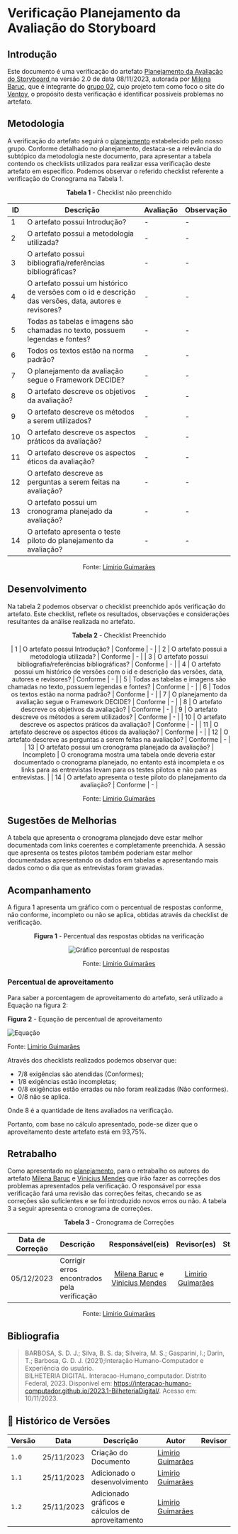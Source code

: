 # Verificação Planejamento da Avaliação do Storyboard

## Introdução

Este documento é uma verificação do artefato [Planejamento da Avaliação do Storyboard ](https://interacao-humano-computador.github.io/2023.2-Ventoy/DAD/nivel1/storyboard/planejamentoStoryboard/#historico-de-versoes) na versão 2.0 de data 08/11/2023, autorada por [Milena Baruc](https://github.com/MilenaBaruc), que é integrante do [grupo 02](https://github.com/Interacao-Humano-Computador/2023.2-Ventoy/tree/main), 
cujo projeto tem como foco o site do [Ventoy](https://www.ventoy.net/en/index.html), o propósito desta verificação é identificar possíveis problemas no artefato.

## Metodologia 

A verificação do artefato seguirá o [planejamento](https://interacao-humano-computador.github.io/2023.2-Ventoy/) estabelecido pelo nosso grupo. Conforme detalhado no planejamento, 
destaca-se a relevância do subtópico da metodologia neste documento, para apresentar a tabela contendo os checklists utilizados para realizar essa verificação deste artefato em específico. 
Podemos observar o referido checklist referente a verificação do Cronograma na Tabela 1. 

<center>

**Tabela 1** - Checklist não preenchido

| ID | Descrição                                                                                                                      | Avaliação  | Observação                                                             |
|----|--------------------------------------------------------------------------------------------------------------------------------|------------|------------------------------------------------------------------------|
| 1  | O artefato possui Introdução?                                                                                                  | -          | -                                                                      |
| 2  | O artefato possui a metodologia utilizada?                                                                    		      | -          | -                                                                      |
| 3  | O artefato possui bibliografia/referências bibliográficas?                                                                     | -          | -                                                                      |
| 4  | O artefato possui um histórico de versões com o id e descrição das versões, data, autores e revisores?                         | -          | -                                                                      |
| 5  | Todas as tabelas e imagens são chamadas no texto, possuem legendas e fontes?                                                   | -          | -                                                                      |
| 6  | Todos os textos estão na norma padrão?                                       						      | -          | -                                                                      |
| 7  | O planejamento da avaliação segue o Framework DECIDE?					   				      | -          | -                                                                      |
| 8  | O artefato descreve os objetivos da avaliação?		                                                                      | -          | -                                                                      |
| 9  | O artefato descreve os métodos a serem utilizados?		                                                              | -          | -                                                                      |
| 10  | O artefato descreve os aspectos práticos da avaliação?								              | -          | -  								    |
| 11  | O artefato descreve os aspectos éticos da avaliação?			   			                              | -          | -  								    |
| 12  | O artefato descreve as perguntas a serem feitas na avaliação?					                              | -          | -  								    |
| 13  | O artefato possui um cronograma planejado da avaliação?									      | -          | -  								    |
| 14  | O artefato apresenta o teste piloto do planejamento da avaliação?							      | -          | -  								    |


Fonte: [Limirio Guimarães](https://github.com/LimirioGuimaraes)
</center>

## Desenvolvimento 

Na tabela 2 podemos observar o checklist preenchido após verificação do artefato. Este checklist, reflete os resultados, observações e considerações resultantes da análise realizada no artefato.

<center>

**Tabela 2** - Checklist Preenchido 

| 1  | O artefato possui Introdução?                                                                                                  | Conforme   | -                                                                      |
| 2  | O artefato possui a metodologia utilizada?                                                                    		      | Conforme   | -                                                                      |
| 3  | O artefato possui bibliografia/referências bibliográficas?                                                                     | Conforme   | -                                                                      |
| 4  | O artefato possui um histórico de versões com o id e descrição das versões, data, autores e revisores?                         | Conforme   | -                                                                      |
| 5  | Todas as tabelas e imagens são chamadas no texto, possuem legendas e fontes?                                                   | Conforme   | -                                                                      |
| 6  | Todos os textos estão na norma padrão?                                       						      | Conforme   | -                                                                      |
| 7  | O planejamento da avaliação segue o Framework DECIDE?					   				      | Conforme   | -                                                                      |
| 8  | O artefato descreve os objetivos da avaliação?		                                                                      | Conforme   | -                                                                      |
| 9  | O artefato descreve os métodos a serem utilizados?		                                                              | Conforme   | -                                                                      |
| 10  | O artefato descreve os aspectos práticos da avaliação?								              | Conforme   | -  								    |
| 11  | O artefato descreve os aspectos éticos da avaliação?			   			                              | Conforme   | -  								    |
| 12  | O artefato descreve as perguntas a serem feitas na avaliação?					                              | Conforme   | -  								    |
| 13  | O artefato possui um cronograma planejado da avaliação?									      | Incompleto | O cronograma mostra uma tabela onde deveria estar documentado o cronograma planejado, no entanto está incompleta e os links para as entrevistas levam para os testes pilotos e não para as entrevistas. |
| 14  | O artefato apresenta o teste piloto do planejamento da avaliação?							      | Conforme   | -  								    |

Fonte: [Limirio Guimarães](https://github.com/LimirioGuimaraes)

</center>

## Sugestões de Melhorias

A tabela que apresenta o cronograma planejado deve estar melhor documentada com links coerentes e completamente preenchida. A sessão que apresenta os testes pilotos também poderiam estar melhor documentadas apresentando os dados em tabelas e apresentando mais dados como o dia que as entrevistas foram gravadas.

</center>

## Acompanhamento

A figura 1 apresenta um gráfico com o percentual de respostas conforme, não conforme, incompleto ou não se aplica, obtidas através da checklist de verificação.

<center>

**Figura 1** - Percentual das respostas obtidas na verificação 

![Gráfico percentual de respostas](../../assets/v)

Fonte: [Limirio Guimarães](https://github.com/LimirioGuimaraes)
</center>

### Percentual de aproveitamento 

Para saber a porcentagem de aproveitamento do artefato, será utilizado a Equação na figura 2:

**Figura 2** - Equação de percentual de aproveitamento

![Equação](../../assets/equacao.PNG)

Fonte: [Limirio Guimarães](https://github.com/LimirioGuimaraes)

</center>

Através dos checklists realizados podemos observar que:

- 7/8 exigências são atendidas (Conformes);
- 1/8 exigências estão incompletas;
- 0/8 exigências estão erradas ou não foram realizadas (Não conformes).
- 0/8 não se aplica.

Onde 8 é a quantidade de itens avaliados na verificação.

Portanto, com base no cálculo apresentado, pode-se dizer que o aproveitamento deste artefato está em 93,75%.

## Retrabalho

Como apresentado no [planejamento](), para o retrabalho os autores do artefato [Milena Baruc](https://github.com/MilenaBaruc) e [Vinicius Mendes](https://github.com/yabamiah) que irão fazer as correções dos problemas apresentados pela verificação. O responsável por essa verificação fará uma revisão das correções feitas, checando se as correções são suficientes e se foi introduzido novos erros ou não. A tabela 3 a seguir apresenta o cronograma de correções.

<center>

**Tabela 3** - Cronograma de Correções

| Data de Correção | Descrição                                    |                Responsável(eis)                |                 Revisor(es)                 |      Status      |
| :--------------: | :------------------------------------------- | :--------------------------------------------: | :-----------------------------------------: | :--------------: |
|    05/12/2023    | Corrigir erros encontrados pela verificação  | [Milena Baruc](https://github.com/MilenaBaruc) e [Vinicius Mendes](https://github.com/yabamiah) | [Limirio Guimarães](https://github.com/LimirioGuimaraes)|  |

Fonte: [Limirio Guimarães](https://github.com/LimirioGuimaraes)

</center>


## Bibliografia

> BARBOSA, S. D. J.; Silva, B. S. da; Silveira, M. S.; Gasparini, I.; Darin, T.; Barbosa, G. D. J. (2021);Interação Humano-Computador e Experiência do usuário.<br>
> BILHETERIA DIGITAL. Interacao-Humano_computador. Distrito Federal, 2023. Disponível em: <https://interacao-humano-computador.github.io/2023.1-BilheteriaDigital/>. Acesso em: 10/11/2023.<br>

## 📑 Histórico de Versões

| Versão |    Data    |       Descrição      | Autor                |   Revisor   |
| ------ | ---------- | -------------------- | ---------------------| ----------- |
| `1.0`  | 25/11/2023 | Criação do Documento | [Limirio Guimarães](https://github.com/LimirioGuimaraes)| |
| `1.1`  | 25/11/2023 | Adicionado o desenvolvimento | [Limirio Guimarães](https://github.com/LimirioGuimaraes)| |
| `1.2`  | 25/11/2023 | Adicionado gráficos e cálculos de aproveitamento | [Limirio Guimarães](https://github.com/LimirioGuimaraes)| |
